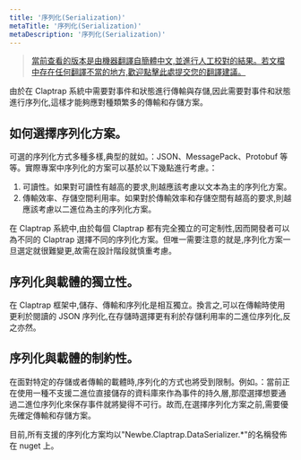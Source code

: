 ```yaml
---
title: '序列化(Serialization)'
metaTitle: '序列化(Serialization)'
metaDescription: '序列化(Serialization)'
---
```


> [當前查看的版本是由機器翻譯自簡體中文,並進行人工校對的結果。若文檔中存在任何翻譯不當的地方,歡迎點擊此處提交您的翻譯建議。](https://crwd.in/newbeclaptrap)

由於在 Claptrap 系統中需要對事件和狀態進行傳輸與存儲,因此需要對事件和狀態進行序列化,這樣才能夠應對種類繁多的傳輸和存儲方案。

## 如何選擇序列化方案。

可選的序列化方式多種多樣,典型的就如。：JSON、MessagePack、Protobuf 等等。實際專案中序列化的方案可以基於以下幾點進行考慮。：

1. 可讀性。如果對可讀性有越高的要求,則越應該考慮以文本為主的序列化方案。
2. 傳輸效率、存儲空間利用率。如果對於傳輸效率和存儲空間有越高的要求,則越應該考慮以二進位為主的序列化方案。

在 Claptrap 系統中,由於每個 Claptrap 都有完全獨立的可定制性,因而開發者可以為不同的 Claptrap 選擇不同的序列化方案。但唯一需要注意的就是,序列化方案一旦選定就很難變更,故需在設計階段就慎重考慮。

## 序列化與載體的獨立性。

在 Claptrap 框架中,儲存、傳輸和序列化是相互獨立。換言之,可以在傳輸時使用更利於閱讀的 JSON 序列化,在存儲時選擇更有利於存儲利用率的二進位序列化,反之亦然。

## 序列化與載體的制約性。

在面對特定的存儲或者傳輸的載體時,序列化的方式也將受到限制。例如。：當前正在使用一種不支援二進位直接儲存的資料庫來作為事件的持久層,那麼選擇想要通過二進位序列化來保存事件就將變得不可行。故而,在選擇序列化方案之前,需要優先確定傳輸和存儲方案。

目前,所有支援的序列化方案均以"Newbe.Claptrap.DataSerializer.\*"的名稱發佈在 nuget 上。
